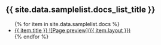 <h2>{{ site.data.samplelist.docs_list_title }}</h2>
<ul>
   {% for item in site.data.samplelist.docs %}
      <li><a href="{{ item.url }}">{{ item.title }} ![Page preview]({{ item.layout }})</a></li>
   {% endfor %}
</ul>
